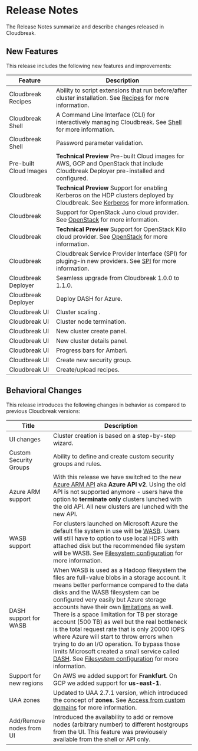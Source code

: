 # Release Notes

The Release Notes summarize and describe changes released in Cloudbreak.

## New Features

This release includes the following new features and improvements:

| Feature | Description |
|----|----|
| Cloudbreak Recipes | Ability to script extensions that run before/after cluster installation. See [Recipes](recipes.md) for more information. |
| Cloudbreak Shell | A Command Line Interface (CLI) for interactively managing Cloudbreak. See [Shell](shell.md) for more information. |
| Cloudbreak Shell | Password parameter validation. |
| Pre-built Cloud Images | **Technical Preview** Pre-built Cloud images for AWS, GCP and OpenStack that include Cloudbreak Deployer pre-installed and configured.|
| Cloudbreak | **Technical Preview** Support for enabling Kerberos on the HDP clusters deployed by Cloudbreak. See [Kerberos](kerberos.md) for more information. |
| Cloudbreak | Support for OpenStack Juno cloud provider. See [OpenStack](openstack.md) for more information. |
| Cloudbreak | **Technical Preview** Support for OpenStack Kilo cloud provider. See [OpenStack](openstack.md) for more information. |
| Cloudbreak | Cloudbreak Service Provider Interface (SPI) for pluging-in new providers. See [SPI](spi.md) for more information. |
| Cloudbreak Deployer| Seamless upgrade from Cloudbreak 1.0.0 to 1.1.0. |
| Cloudbreak Deployer | Deploy DASH for Azure. |
| Cloudbreak UI | Cluster scaling .|
| Cloudbreak UI | Cluster node termination. |
| Cloudbreak UI | New cluster create panel. |
| Cloudbreak UI | New cluster details panel. |
| Cloudbreak UI | Progress bars for Ambari. |
| Cloudbreak UI | Create new security group. |
| Cloudbreak UI | Create/upload recipes. |



## Behavioral Changes

This release introduces the following changes in behavior as compared to previous Cloudbreak versions:

| Title | Description |
|----|----|
|UI changes|Cluster creation is based on a step-by-step wizard. |
| Custom Security Groups | Ability to define and create custom security groups and rules.|
| Azure ARM support | With this release we have switched to the new [Azure ARM API](https://azure.microsoft.com/en-us/documentation/articles/resource-group-overview/) aka **Azure API v2**. Using the old API is not supported anymore - users have the option to **terminate only** clusters lunched with the old API. All new clusters are lunched with the new API.|
|WASB support|For clusters launched on Microsoft Azure the default file system in use will be [WASB](http://blogs.msdn.com/b/cindygross/archive/2015/02/04/understanding-wasb-and-hadoop-storage-in-azure.aspx). Users will still have to option to use local HDFS with attached disk but the recommended file system will be WASB. See [Filesystem configuration](azure_pre_prov.md) for more information.|
|DASH support for WASB|When WASB is used as a Hadoop filesystem the files are full-value blobs in a storage account. It means better performance compared to the data disks and the WASB filesystem can be configured very easily but Azure storage accounts have their own [limitations](https://azure.microsoft.com/en-us/documentation/articles/azure-subscription-service-limits/#storage-limits) as well. There is a space limitation for TB per storage account (500 TB) as well but the real bottleneck is the total request rate that is only 20000 IOPS where Azure will start to throw errors when trying to do an I/O operation. To bypass those limits Microsoft created a small service called [DASH](https://github.com/MicrosoftDX/Dash). See [Filesystem configuration](azure_pre_prov.md) for more information.|
|Support for new regions|On AWS we added support for **Frankfurt**. On GCP we added support for **us-east-1**.|
|UAA zones| Updated to UAA 2.7.1 version, which introduced the concept of **zones**. See [Access from custom domains](configuration.md) for more information.|
|Add/Remove nodes from UI| Introduced the availability to add or remove nodes (arbitrary number) to different hostgroups from the UI. This feature was previousely available from the shell or API only.|


